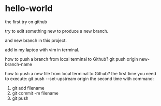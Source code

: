# hello-world
the first try on github

try to edit something new to produce a new branch.

and new branch in this project.

add in my laptop with vim in terminal.

how to push a branch from local terminal to Github?
git push origin new-branch-name

how to push a new file from local terminal to Github?
the first time you need to execute: git push --set-upstream origin
the second time with command:
1. git add filename
2. git commit -m filename
3. git push


